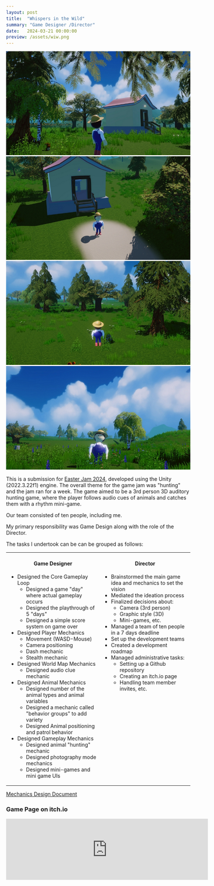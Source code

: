 ```yaml
---
layout: post
title:  "Whispers in the Wild"
summary: "Game Designer /Director"
date:   2024-03-21 00:00:00
preview: /assets/wiw.png
---
```


![Picture 1](/assets/wiw_1.jpg)
![Picture 2](/assets/wiw_2.jpg)
![Picture 3](/assets/wiw_3.jpg)
![Picture 4](/assets/wiw_4.jpg)

This is a submission for [Easter Jam 2024](https://itch.io/jam/easter-jam-2024), developed using the Unity (2022.3.22f1) engine. The overall theme for the game jam was "hunting" and the jam ran for a week. The game aimed to be a 3rd person 3D auditory hunting game, where the player follows audio cues of animals and catches them with a rhythm mini-game.

Our team consisted of ten people, including me.

My primary responsibility was Game Design along with the role of the Director.

The tasks I undertook can be can be grouped as follows:

<table style="border-collapse: collapse;">
	<tr>
		<td style="vertical-align:top;">
			<h4 style="text-align: center;">Game Designer</h4>
				<ul>
				  <li>
					Designed the Core Gameplay Loop
					<ul>
					  <li>Designed a game "day" where actual gameplay occurs</li>
					  <li>Designed the playthrough of 5 "days"</li>
					  <li>Designed a simple score system on game over</li>
					</ul>
				  </li>
				  <li>
					Designed Player Mechanics
					<ul>
					  <li>Movement (WASD-Mouse)</li>
					  <li>Camera positioning</li>
					  <li>Dash mechanic</li>
					  <li>Stealth mechanic</li>
					</ul>
				  </li>
				  <li>
					Designed World Map Mechanics
					<ul>
					  <li>Designed audio clue mechanic</li>
					</ul>
				  </li>
				  <li>
					Designed Animal Mechanics
					<ul>
					  <li>Designed number of the animal types and animal variables</li>
					  <li>Designed a mechanic called "behavior groups" to add variety</li>
					  <li>Designed Animal positioning and patrol behavior</li>
					</ul>
				  </li>
				  <li>
					Designed Gameplay Mechanics
					<ul>
					  <li>Designed animal "hunting" mechanic</li>
					  <li>Designed photography mode mechanics</li>
					  <li>Designed mini-games and mini game UIs</li>
					</ul>
				  </li>
				</ul>		
		</td>
		<td style="vertical-align:top">
				<h4 style="text-align: center;">Director</h4>
				 <ul>
				  <li>Brainstormed the main game idea and mechanics to set the vision</li>
				  <li>Mediated the ideation process</li>
				  <li>Finalized decisions about:
				<ul>
				  <li>Camera (3rd person)</li>
				  <li>Graphic style (3D)</li>
				  <li>Mini-games, etc.</li>
				</ul>
				  </li>
				  <li>Managed a team of ten people in a 7 days deadline</li>
				  <li>Set up the development teams</li>
				  <li>Created a development roadmap</li>
				  <li>Managed administrative tasks:
					<ul>
					  <li>Setting up a Github repository</li>
					  <li>Creating an itch.io page</li>
					  <li>Handling team member invites, etc.</li>
					</ul>
				  </li>
				</ul>
		</td>
	</tr>
</table>

[Mechanics Design Document](/assets/wiw_Mechanics.pdf)


### Game Page on itch.io

<iframe frameborder="0" src="https://itch.io/embed/2583046" width="552" height="167"><a href="https://htramu.itch.io/whispersinthewild">Whispers in the Wild</a></iframe>